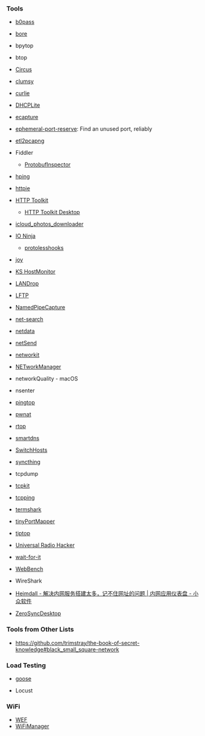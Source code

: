 ### Tools

- [b0pass](https://github.com/bitepeng/b0pass)
- [bore](https://github.com/ekzhang/bore)
- bpytop
- btop
- [Circus](https://github.com/circus-tent/circus)
- [clumsy](https://github.com/jagt/clumsy)
- [curlie](https://github.com/rs/curlie)
- [DHCPLite](https://github.com/DavidAnson/DHCPLite)
- [ecapture](https://github.com/ehids/ecapture)
- [ephemeral-port-reserve](https://github.com/Yelp/ephemeral-port-reserve): Find an unused port, reliably
- [etl2pcapng](https://github.com/microsoft/etl2pcapng)
- Fiddler
  
  - [ProtobufInspector](https://github.com/BlueMatthew/ProtobufInspector)
- [hping](https://github.com/antirez/hping)
- [httpie](https://httpie.io/)
- [HTTP Toolkit](https://github.com/httptoolkit/httptoolkit)

  - [HTTP Toolkit Desktop](https://github.com/httptoolkit/httptoolkit-desktop)
- [icloud_photos_downloader](https://github.com/icloud-photos-downloader/icloud_photos_downloader)
- [IO Ninja](https://ioninja.com/)
  
  - [protolesshooks](https://github.com/vovkos/protolesshooks)
- [joy](https://github.com/cisco/joy)
- [KS HostMonitor](https://www.ks-soft.net/hostmon.eng/)
- [LANDrop](https://github.com/LANDrop/LANDrop)
- [LFTP](https://github.com/lavv17/lftp)
- [NamedPipeCapture](https://github.com/Vatyx/NamedPipeCapture)
- [net-search](https://github.com/wsdassssss/net-search)
- [netdata](https://github.com/netdata/netdata)
- [netSend](https://github.com/williamnie/netSend)
- [networkit](https://github.com/networkit/networkit)
- [NETworkManager](https://github.com/BornToBeRoot/NETworkManager)
- networkQuality - macOS
- nsenter
- [pingtop](https://github.com/laixintao/pingtop)
- [pwnat](https://github.com/samyk/pwnat)
- [rtop](https://github.com/rapidloop/rtop)
- [smartdns](https://github.com/pymumu/smartdns)
- [SwitchHosts](https://github.com/oldj/SwitchHosts)
- [syncthing](https://github.com/syncthing/syncthing)
- tcpdump
- [tcpkit](https://github.com/git-hulk/tcpkit)
- [tcpping](https://github.com/jwyllie83/tcpping)
- [termshark](https://github.com/gcla/termshark)
- [tinyPortMapper](https://github.com/wangyu-/tinyPortMapper)
- [tiptop](https://github.com/nschloe/tiptop)
- [Universal Radio Hacker](https://github.com/jopohl/urh)
- [wait-for-it](https://github.com/vishnubob/wait-for-it)
- [WebBench](https://github.com/EZLippi/WebBench)
- WireShark
- [Heimdall - 解决内网服务搭建太多，记不住网址的问题 | 内网应用仪表盘 - 小众软件](https://www.appinn.com/heimdall/)
- [ZeroSyncDesktop](https://github.com/zerosync/zerodesk)

### Tools from Other Lists

- https://github.com/trimstray/the-book-of-secret-knowledge#black_small_square-network

### Load Testing

- [goose](https://github.com/tag1consulting/goose)

- Locust

### WiFi

- [WEF](https://github.com/D3Ext/WEF)
- [WiFiManager](https://github.com/tzapu/WiFiManager)
